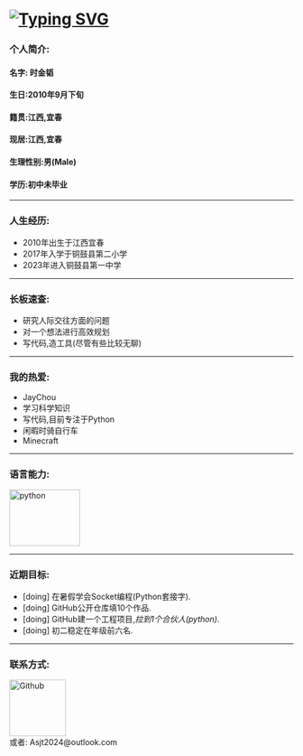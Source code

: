 # [![Typing SVG](https://readme-typing-svg.demolab.com?font=Fira+Code&size=32&pause=1000&random=false&width=435&lines=%E6%AC%A2%E8%BF%8E%E6%9D%A5%E5%88%B0%E6%97%B6%E9%87%91%E9%9F%AC%E7%9A%84%E4%B8%BB%E9%A1%B5)](https://git.io/typing-svg)

### **个人简介:**

#### 名字: 时金韬

#### 生日:2010年9月下旬

#### 籍贯:江西,宜春

#### 现居:江西,宜春

#### 生理性别:男(Male)

#### 学历:初中未毕业

***

### **人生经历:**

* 2010年出生于江西宜春
* 2017年入学于铜鼓县第二小学
* 2023年进入铜鼓县第一中学

***

### **长板速查:**
* 研究人际交往方面的问题
* 对一个想法进行高效规划
* 写代码,造工具(尽管有些比较无聊)

***

### **我的热爱:**
* JayChou
* 学习科学知识
* 写代码,目前专注于Python
* 闲暇时骑自行车
* Minecraft

***

### **语言能力:**
<a href="https://www.python.org" target="_blank">
    <img src="https://images.sj33.cn/uploads/202005/7-200525101140K8.png" alt="python" width="125" height="100">
</a>

***

### **近期目标:**
* [doing] 在暑假学会Socket编程(Python套接字).
* [doing] GitHub公开仓库填10个作品.
* [doing] GitHub建一个工程项目,*拉到1个合伙人(python)*.
* [doing] 初二稳定在年级前六名.

***

### **联系方式:**
<a href="https://github.com/sjt-2024" target="_blank">
    <img src="https://tse2-mm.cn.bing.net/th/id/OIP-C.9B4NoA0XTQUhk62iCKkCdQHaH7?rs=1&pid=ImgDetMain" alt="Github" width="100" height="100">
</a>
<br>
或者: Asjt2024@outlook.com